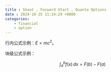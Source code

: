 ```yaml
---  
title : Shout , Forward Start , Quanto Options
date : 2024-10-25 11:24:29 +0800
categories: 
    - financial
    - option
---
```




行内公式示例：$E=mc^2$。

块级公式示例：

$$
\int_{a}^{b} f(x) \,dx = F(b) - F(a)
$$
